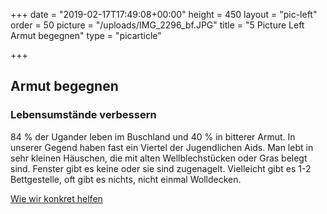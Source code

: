 +++
date = "2019-02-17T17:49:08+00:00"
height = 450
layout = "pic-left"
order = 50
picture = "/uploads/IMG_2296_bf.JPG"
title = "5 Picture Left Armut begegnen"
type = "picarticle"

+++
## **Armut begegnen**

### **Lebensumstände verbessern**

84 % der Ugander leben im Buschland und 40 % in bitterer Armut. In unserer Gegend haben fast ein Viertel der Jugendlichen Aids. Man lebt in sehr kleinen Häuschen, die mit alten Wellblechstücken oder Gras belegt sind. Fenster gibt es keine oder sie sind zugenagelt. Vielleicht gibt es 1-2 Bettgestelle, oft gibt es nichts, nicht einmal Wolldecken.

[Wie wir konkret helfen](/projekte)
